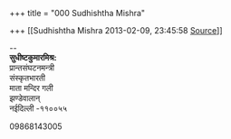 +++
title = "000 Sudhishtha Mishra"

+++
[[Sudhishtha Mishra	2013-02-09, 23:45:58 [Source](https://groups.google.com/g/bvparishat/c/hapwNMjzEsg)]]



  

  
  

  

--  
**सुधीष्टकुमारमिश्र:**  
प्रान्तसंघटनमन्त्री  
संस्कृतभारती  
माता मन्दिर गली  
झण्डेवालान्  
नईदिल्ली -११००५५  

09868143005

